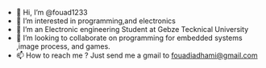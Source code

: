 - 👋 Hi, I’m @fouad1233
- 👀 I’m interested in programming,and electronics
- 🌱 I’m an Electronic engineering Student at Gebze Tecknical University
- 💞️ I’m looking to collaborate on programming for  embedded systems ,image process, and games.
- 📫 How to reach me ? Just send me a gmail to fouadiadhami@gmail.com

<!---
fouad1233/fouad1233 is a ✨ special ✨ repository because its `README.md` (this file) appears on your GitHub profile.
You can click the Preview link to take a look at your changes.
--->
